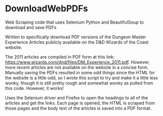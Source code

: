 # DownloadWebPDFs
Web Scraping code that uses Selenium Python and BeautifulSoup to download and save PDFs

Written to specifically download PDF versions of the Dungeon Master Experience Articles publicly available on the D&D Wizards of the Coast website.

The 2011 articles are compiled in PDF form at this link: https://www.wizards.com/dnd/files/DM_Experience_2011.pdf.  However, more recent articles are not available on the website in a concise form.  Manually saving the PDFs resulted in some odd things since the HTML for the website is a little odd, so I wrote this script to try and make it a little less wonky, though it is still pretty rough and somewhat wonky as pulled from this code.  However, it works!

Uses the Selenium driver and Firefox to open the headings to all of the articles and get the links.  Each page is opened, the HTML is scraped from those pages and the body text of the articles is saved into a PDF format.
